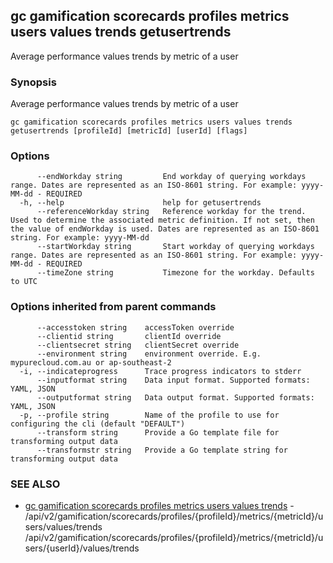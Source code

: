 ## gc gamification scorecards profiles metrics users values trends getusertrends

Average performance values trends by metric of a user

### Synopsis

Average performance values trends by metric of a user

```
gc gamification scorecards profiles metrics users values trends getusertrends [profileId] [metricId] [userId] [flags]
```

### Options

```
      --endWorkday string         End workday of querying workdays range. Dates are represented as an ISO-8601 string. For example: yyyy-MM-dd - REQUIRED
  -h, --help                      help for getusertrends
      --referenceWorkday string   Reference workday for the trend. Used to determine the associated metric definition. If not set, then the value of endWorkday is used. Dates are represented as an ISO-8601 string. For example: yyyy-MM-dd
      --startWorkday string       Start workday of querying workdays range. Dates are represented as an ISO-8601 string. For example: yyyy-MM-dd - REQUIRED
      --timeZone string           Timezone for the workday. Defaults to UTC
```

### Options inherited from parent commands

```
      --accesstoken string    accessToken override
      --clientid string       clientId override
      --clientsecret string   clientSecret override
      --environment string    environment override. E.g. mypurecloud.com.au or ap-southeast-2
  -i, --indicateprogress      Trace progress indicators to stderr
      --inputformat string    Data input format. Supported formats: YAML, JSON
      --outputformat string   Data output format. Supported formats: YAML, JSON
  -p, --profile string        Name of the profile to use for configuring the cli (default "DEFAULT")
      --transform string      Provide a Go template file for transforming output data
      --transformstr string   Provide a Go template string for transforming output data
```

### SEE ALSO

* [gc gamification scorecards profiles metrics users values trends](gc_gamification_scorecards_profiles_metrics_users_values_trends.html)	 - /api/v2/gamification/scorecards/profiles/{profileId}/metrics/{metricId}/users/values/trends /api/v2/gamification/scorecards/profiles/{profileId}/metrics/{metricId}/users/{userId}/values/trends


